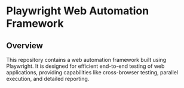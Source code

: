 # Playwright Web Automation Framework

## Overview
This repository contains a web automation framework built using Playwright. 
It is designed for efficient end-to-end testing of web applications, providing capabilities like cross-browser testing, parallel execution, and detailed reporting.
